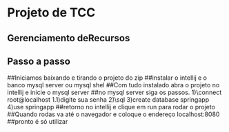 # Projeto de TCC
## Gerenciamento deRecursos
##
## Passo a passo
##Iniciamos baixando e tirando o projeto do zip
##instalar o intellij e o banco mysql server ou mysql shel
##Com tudo instalado abra o projeto no intellij e inicie o mysql server
##no mysql server siga os passos.
1)\connect root@localhost
   1.1)digite sua senha
2)\sql
3)create database springapp
4)use springapp
##retorno no intellij e clique em run para rodar o projeto
##Quando rodas va até o navegador e coloque o endereço localhost:8080
##pronto é só utilizar
